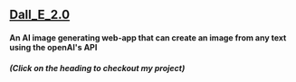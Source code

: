 ## [Dall_E_2.0](https://dalle2o0.netlify.app/)
#### An AI image generating web-app that can create an image from any text using the openAI's API
##### (Click on the heading to checkout my project)
